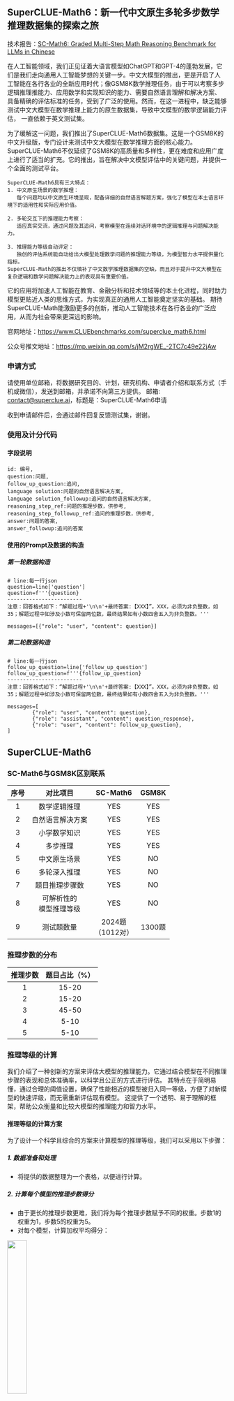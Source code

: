 ## SuperCLUE-Math6：新一代中文原生多轮多步数学推理数据集的探索之旅

技术报告：<a href='https://arxiv.org/abs/2401.11819'>SC-Math6: Graded Multi-Step Math Reasoning Benchmark for LLMs in Chinese</a>

在人工智能领域，我们正见证着大语言模型如ChatGPT和GPT-4的蓬勃发展，它们是我们走向通用人工智能梦想的关键一步。中文大模型的推出，更是开启了人
工智能在各行各业的全新应用时代；像GSM8K数学推理任务，由于可以考察多步逻辑推理推能力、应用数学和实现知识的能力、需要自然语言理解和解决方案、
具备精确的评估标准的任务，受到了广泛的使用。然而，在这一进程中，缺乏能够测试中文大模型在数学推理上能力的原生数据集，导致中文模型的数学逻辑能力评估，
一直依赖于英文测试集。

为了缓解这一问题，我们推出了SuperCLUE-Math6数据集。这是一个GSM8K的中文升级版，专门设计来测试中文大模型在数学推理方面的核心能力。
SuperCLUE-Math6不仅延续了GSM8K的高质量和多样性，更在难度和应用广度上进行了适当的扩充。它的推出，旨在解决中文模型评估中的关键问题，并提供一个全面的测试平台。

    SuperCLUE-Math6具有三大特点：
    1. 中文原生场景的数学推理：
       每个问题均以中文原生环境呈现，配备详细的自然语言解题方案，强化了模型在本土语言环境下的适用性和实际应用价值。
       
    2. 多轮交互下的推理能力考察：
       适应真实交流，通过问题及其追问，考察模型在连续对话环境中的逻辑推理与问题解决能力。
       
    3. 推理能力等级自动评定：
       独创的评估系统能自动给出大模型处理数学问题的推理能力等级，为模型智力水平提供量化指标。
    SuperCLUE-Math的推出不仅填补了中文数学推理数据集的空缺，而且对于提升中文大模型在复杂逻辑和数学问题解决能力上的表现具有重要价值。
    
它的应用将加速人工智能在教育、金融分析和技术领域等的本土化进程，同时助力模型更贴近人类的思维方式，为实现真正的通用人工智能奠定坚实的基础。
期待SuperCLUE-Math能激励更多的创新，推动人工智能技术在各行各业的广泛应用，从而为社会带来更深远的影响。

官网地址：<a href='https://www.CLUEbenchmarks.com/superclue_math6.html'>https://www.CLUEbenchmarks.com/superclue_math6.html</a>

公众号推文地址：<a href="https://mp.weixin.qq.com/s/jM2rgWE_-2TC7c49e22jAw">https://mp.weixin.qq.com/s/jM2rgWE_-2TC7c49e22jAw</a>


### 申请方式

请使用单位邮箱，将数据研究目的、计划，研究机构、申请者介绍和联系方式（手机或微信），发送到邮箱，并承诺不向第三方提供。
邮箱: contact@superclue.ai，标题是：SuperCLUE-Math6申请

收到申请邮件后，会通过邮件回复反馈测试集，谢谢。

### 使用及计分代码

####  字段说明
    id: 编号,
    question:问题,
    follow_up_question:追问,
    language solution:问题的自然语言解决方案,
    language solution_followup:追问的自然语言解决方案,
    reasoning_step_ref:问题的推理步数，供参考,
    reasoning_step_followup_ref:追问的推理步数，供参考,
    answer:问题的答案,
    answer_followup:追问的答案

#### 使用的Prompt及数据的构造

##### 第一轮数据构造
    # line:每一行json
    question=line['question']
    question=f'''{question}
    ------------------------
    注意：回答格式如下：“解题过程+'\n\n'+最终答案:【XXX】”。XXX，必须为非负整数，如35；解题过程中如涉及小数可保留两位数，最终结果如有小数四舍五入为非负整数。'''
    
    messages=[{"role": "user", "content": question}]


##### 第二轮数据构造 
    # line:每一行json
    follow_up_question=line['follow_up_question']
    follow_up_question=f'''{follow_up_question}
    ------------------------
    注意：回答格式如下：“解题过程+'\n\n'+最终答案:【XXX】”。XXX，必须为非负整数，如35；解题过程中如涉及小数可保留两位数，最终结果如有小数四舍五入为非负整数。'''
    
    messages=[
            {"role": "user", "content": question},
            {"role": "assistant", "content": question_response},
            {"role": "user", "content": follow_up_question},
    ]


## SuperCLUE-Math6

### SC-Math6与GSM8K区别联系

| 序号 | 对比项目                       | SC-Math6 | GSM8K |
|:----:|:------------------------------:|:---------------:|:-----:|
|  1   | 数学逻辑推理                   |       YES       |  YES  |
|  2   | 自然语言解决方案               |       YES       |  YES  |
|  3   | 小学数学知识                   |       YES       |  YES  |
|  4   | 多步推理                       |       YES       |  YES  |
|  5   | 中文原生场景                   |       YES       |   NO  |
|  6   | 多轮深入推理                   |       YES       |   NO  |
|  7   | 题目推理步骤数                 |       YES       |   NO  |
|  8   | 可解析性的</br>模型推理等级   |       YES       |   NO  |
|  9   | 测试题数量                       | 2024题<br/>（1012对）| 1300题 |


###  推理步数的分布
| 推理步数 | 题目占比（%） |
|:--------:|:------------:|
|    1     |    15-20     |
|    2     |    15-20     |
|    3     |    45-50     |
|    4     |     5-10     |
|    5     |     5-10     |

### 推理等级的计算
我们介绍了一种创新的方案来评估大模型的推理能力。它通过结合模型在不同推理步骤的表现和总体准确率，以科学且公正的方式进行评估。
其特点在于简明易懂，通过合理的阈值设置，确保了性能相近的模型被归入同一等级，方便了对新模型的快速评级，而无需重新评估现有模型。
这提供了一个透明、易于理解的框架，帮助公众衡量和比较大模型的推理能力和智力水平。
#### 推理等级的计算方案
为了设计一个科学且综合的方案来计算模型的推理等级，我们可以采用以下步骤：
##### 1. 数据准备和处理
- 将提供的数据整理为一个表格，以便进行计算。
##### 2. 计算每个模型的推理步数得分
- 由于更长的推理步数更难，我们将为每个推理步数赋予不同的权重。步数1的权重为1，步数5的权重为5。
- 对每个模型，计算加权平均得分：

<img src="https://github.com/CLUEbenchmark/SuperCLUE-Math6/blob/main/resources/img/weight_sum_reasoning.png"  width="30%" height="30%"></img>


##### 3. 计算每个模型的综合得分
- 综合得分=0.5×推理步数得分+0.5×准确率得分
- 综合得分将由推理步数得分和准确率得分共同决定，每部分占50%的权重。
##### 4. 等级划分
- 根据综合得分进行等级划分，等级从1到5，等级5为最高，等级1为最低。
- 使用阈值（0.05分）来确定等级。如果两个模型的综合得分差距在0.05分以内，它们处于同一个等级。
##### 5. 新模型的等级计算
- 对于新模型，使用相同的方法计算其综合得分。
- 将其综合得分与现有模型的综合得分进行比较，按照相同的等级划分原则，确定其等级。

### 评估标准
采取完全匹配的方式，计算准确率。
其中，答案只能是非负整数。

###  模型列表及使用方式
|     模型名称      |   机构   | 使用方式 |
|:-----------------:|:--------:|:--------:|
| GPT_4_1106_Preview | OpenAI   |   API    |
|      GPT_4        | OpenAI   |   API    |
|   文心一言4.0    |  百度    |   API    |
| GPT_3.5_Turbo   | OpenAI   |   API    |
|  ChatGLM_Turbo    | 智谱AI   |   API    |
|  Qwen_14B_Chat    | 阿里云   |   API    |
| Baichuan2_13B_Chat | 百川智能 |   模型   |
|  ChatGLM3_6B      | 智谱AI   |   模型   |
|   讯飞星火_V3.0    | 科大讯飞  |   API    |
| 文心一言3.5 |  百度    |   模型   |
| Chinese_Alpaca2_13B | Yiming Cui | 模型 |


## 测评结果
### SuperCLUE推理能力等级
| 模型名称              | **推理<br/>等级** | 综合<br/>得分 | 推理步数<br/>加权得分 | 准确率<br/>综合得分 |
|:---------------------:|:--------:|:--------:|:------------:|:----------:|
| GPT_4_1106_Preview    |    **5级**     |  87.76   |     88.60     |   86.92    |
| GPT_4                 |    **5级**     |  83.86   |     83.60    |   84.12    |
| 文心一言4.0         |    **5级**     |  79.64   |     80.73    |   78.55    |
| GPT_35_Turbo       |    **4级**     |  53.75   |     54.87    |   52.64    |
| ChatGLM_Turbo         |    **4级**     |  52.55   |     53.60     |   51.49    |
| Qwen_14B_Chat         |    **4级**     |  49.05   |     49.73    |   48.37    |
| 讯飞星火_V3.0          |    **3级**     |  37.39   |     40.87    |   33.91    |
| Baichuan2_13B_Chat    |    **3级**     |  36.76   |     38.40     |   35.12    |
| ChatGLM3_6B           |    **3级**     |  33.03   |     34.13    |   31.92    |
| 文心一言3.5     |    **2级**     |  21.01   |     22.20     |   19.82    |
| Chinese_Alpaca2_13B  |    **2级**     |  18.09   |     18.67    |   17.51    |

注：准确率综合得分，代表了准确率的最终结果。由下表两个数的平均：全面准确率、平均准确率。

###   模型准确率得分
|      模型名称       | **全面<br/>准确率** | 平均<br/>准确率 | 第一轮<br/>准确率 | 第二轮<br/>准确率 | 两轮<br/>差异 |
|:-------------------:|:----------:|:----------:|:------------:|:------------:|:----------------:|
| GPT_4_1106_Preview  |   83.68    |   90.16    |     94.22    |     86.10    |      -8.12       |
|        GPT_4        |   80.50    |   87.73    |     91.70    |     83.77    |      -7.93       |
|     文心一言4.0    |   73.32    |   83.77    |     89.74    |     77.80    |      -11.94      |
|   GPT_3.5_Turbo   |   43.94    |   61.33    |     72.48    |     50.19    |      -22.29      |
|    ChatGLM_Turbo    |   42.44    |   60.54    |     71.92    |     49.16    |      -22.76      |
|    Qwen_14B_Chat    |   38.54    |   58.19    |     72.31    |     44.06    |      -28.25      |
| Baichuan2_13B_Chat  |   25.09    |   45.15    |     59.24    |     31.06    |      -28.18      |
|     ChatGLM3_6B     |   21.23    |   42.60    |     56.72    |     28.44    |      -28.28      |
|     讯飞星火_V3.0     |   20.52    |   47.29    |     69.12    |     25.47    |      -43.65      |
| Chinese_Alpaca2_13B |   10.23    |   24.79    |     33.21    |     16.32    |      -16.89      |
| 文心一言3.5   |    9.51    |   30.13    |     43.00    |     17.26    |      -25.74      |


####  指令遵循率与回答长度

| 模型名称              | 指令遵循率<br/>（答案） | 回答<br/>长度 |
|:---------------------:|:------------------:|:------------:|
| GPT_4_1106_Preview    |       99.44        |    173.48    |
| GPT_4                 |       99.21        |    126.75    |
| 文心一言4.0          |       68.04        |    143.78    |
| GPT_3.5_Turbo       |       54.64        |     82.11    |
| ChatGLM_Turbo         |       60.15        |     91.84    |
| Qwen_14B_Chat         |       90.67        |     71.1     |
| Baichuan2_13B_Chat    |        1.54        |      70.00      |
| ChatGLM3_6B           |       20.91        |     56.29    |
| 讯飞星火_V3.0           |       53.66        |     61.03    |
| Chinese_Alpaca2_13B  |       18.15        |     46.50    |
| 文心一言3.5     |       64.68        |     43.14    |

###   推理步数的成绩分布
|     模型名称                |   步数1   |   步数2   |   步数3   |   步数4   |   步数5   |
|:-------------------:|:-----:|:-----:|:-----:|:-----:|:-----:|
| GPT_4_1106_Preview  | 0.92  | 0.89  | 0.91  | 0.89  | 0.86  |
| GPT_4               | 0.92  | 0.91  | 0.89  | 0.82  | 0.77  |
| 文心一言4.0        | 0.87  | 0.85  | 0.85  | 0.81  | 0.75  |
| GPT_3.5_Turbo     | 0.73  | 0.65  | 0.61  | 0.48  | 0.49  |
| ChatGLM_Turbo       | 0.70  | 0.65  | 0.60  | 0.51  | 0.44  |
| Qwen_14B_Chat       | 0.72  | 0.58  | 0.60  | 0.47  | 0.38  |
| Baichuan2_13B_Chat  | 0.56  | 0.48  | 0.44  | 0.38  | 0.28  |
| ChatGLM3_6B         | 0.58  | 0.49  | 0.41  | 0.27  | 0.25  |
| 讯飞星火_V3.0          | 0.62  | 0.48  | 0.47  | 0.31  | 0.38  |
| 文心一言3.5  | 0.49  | 0.29  | 0.29  | 0.16  | 0.15  |
| Chinese_Alpaca2_13B| 0.40  | 0.29  | 0.22  | 0.14  | 0.12  |

###   成绩对比：SC-Math vs GSM8K
| 模型名称            | SC-Math6<br/>全面准确率 | GSM8K              | 成绩来源            |
|:-------------------:|:------------------:|:------------------:|:-------------------:|
| GPT_4_1106_Preview  |       83.68        |       未报告       |         --         |
| GPT_4               |       80.50        | 92.0<br/> (5-shot CoT)  |    GPT-4 report    |
| 文心一言4.0       |       73.32        |       未报告       |         --         |
| GPT_3.5_Turbo        |       43.94        | 57.1<br/> (5-shot)      |    GPT-4 report    |
| ChatGLM_Turbo       |       42.44        |       未报告       |         --         |
| Qwen_14B_Chat       |       38.54        | 50.3 <br/>(0-shot)      | Modelscope<br/>项目     |
| Baichuan2_13B_Chat  |       25.09        | 52.77<br/>(base)        | Baichuan2<br/>report   |
| ChatGLM3_6B         |       21.23        | 72.3<br/>(0-shot CoT)   | ChatGLM3-6B<br/>Github |
| 讯飞星火_V3.0          |       20.52        |       未报告       |         -          |
| Chinese_Alpaca2_13B|       10.23        |       未报告       |         -          |
| 文心一言3.5   |        9.51        |       未报告       |         -          |

## 测评结论

通过我们获得的推理等级数据，我们可以得出以下三个关键结论：

#### 1. 先进模型的卓越表现：
    顶级模型（如GPT_4_1106_Preview、GPT_4 和文心一言4.0 ）在推理任务中展现了卓越的性能，特别是在处理高难度的多步推理任务时。
    它们在推理能力和准确性方面均达到了较高的标准，证明了当前大模型的先进水平。
#### 2. 性能分层明显：
    通过对不同模型的综合评估，我们可以看到性能上的明显分层。高等级模型在复杂任务上的表现远远超过低等级模型，这反映了在大模型领域内技术和能力的多样性和分层。
#### 3. 针对不同需求的模型选择：
    不同等级的模型提供了根据具体应用场景和需求选择合适模型的依据。例如，对于需要高精度和复杂推理能力的任务，更适合选择等级较高的模型；
     而对于一些基础应用，则可以考虑使用等级较低但仍具有效率和准确性的模型。


通过分析准确率和指令遵循率得分情况，我们还可以看到：

#### 1. 准确率的递减趋势：
在所有模型中，第二轮准确率普遍低于第一轮准确率，这表明随着任务复杂度的增加（从第一轮到第二轮），模型的性能出现了下降。这种趋势在所有模型中普遍存在，
表明在设计和优化模型时，需要特别关注其在持续任务中的稳定性和适应性。

      比如，GPT_4_1106_Preview的第一轮准确率为94.22%，而第二轮准确率为86.10%，准确率下降了8.12%。同样地，ERNIE_35_Turbo_v2的第一轮准确率为43.00%，第二轮准确率为17.26%，下降了25.74%。
#### 2. GPT系列模型的卓越性能：
 GPT_4_1106_Preview和GPT_4在各项指标中均表现优异，尤其在全面准确率和平均准确率方面。这反映了GPT系列模型在处理复杂任务时的高效性和可靠性，
 同时也表明了其在语言理解和生成方面的先进性。
    GPT_4_1106_Preview在全面准确率上达到了83.68%，平均准确率为90.16%，而GPT_4的全面准确率为80.50%，平均准确率为87.73%，均高于其他模型。
#### 3. 指令遵循率与准确率的相关性：
高指令遵循率模型（如GPT_4_1106_Preview和GPT_4）通常也展现了较高的准确率，而低指令遵循率模型（如Baichuan2_13B_Chat）则准确率较低。
这表明指令遵循率可能是衡量模型整体性能的一个重要指标，尤其在评估模型对任务要求的理解和执行能力时。
     GPT_4_1106_Preview的指令遵循率为99.44%，全面准确率为83.68%，而Chinese_Alpaca2_13B的指令遵循率仅为18.15%，全面准确率也较低，仅为10.23%。
#### 4. 准确率与答案长度的潜在关系：
在某些模型（如GPT_4_1106_Preview）中，较高的准确率伴随着较长的平均答案长度，这可能暗示这些模型在生成详尽回答时更为精确。
然而，这一趋势并不在所有模型中一致出现，表明答案长度与准确率之间的关系可能受多种因素影响，包括模型的设计和训练数据。
      GPT_4_1106_Preview的平均答案长度为173.48，准确率较高，而ChatGLM3_6B的平均答案长度为56.29，准确率相对较低。这暗示在某些情况下，答案长度可能与准确率相关。
#### 5. 性能差异的可能原因：
观察各模型之间的性能差异，可能反映了它们在架构、训练数据集、优化策略等方面的不同。例如，GPT系列模型可能因为更大的模型规模、更广泛的训练数据或更高级的优化技术而表现更佳。
对这些差异的深入研究有助于理解和改进现有模型的性能。

## 示例
#### 示例1
<img src="https://github.com/CLUEbenchmark/SuperCLUE-Math6/blob/main/resources/img/example2.png"  width="86%" height="86%"></img>

#### 示例2
<img src="https://github.com/CLUEbenchmark/SuperCLUE-Math6/blob/main/resources/img/example0.png"  width="86%" height="86%"></img>

#### 示例3
<img src="https://github.com/CLUEbenchmark/SuperCLUE-Math6/blob/main/resources/img/example1.png"  width="86%" height="86%"></img>



## 讨论交流与使用

<p float="left"> 
  微信群：  
  <img src="https://github.com/CLUEbenchmark/SuperCLUE-Math6/blob/main/resources/img/scmath_group.jpeg"  width="30%" height="30%"></img>
  联系人：
  <img src="https://github.com/CLUEbenchmark/SuperCLUE-Math6/blob/main/resources/img/brightmart_s.jpeg"  width="30%" height="30%"></img>
</p> 



